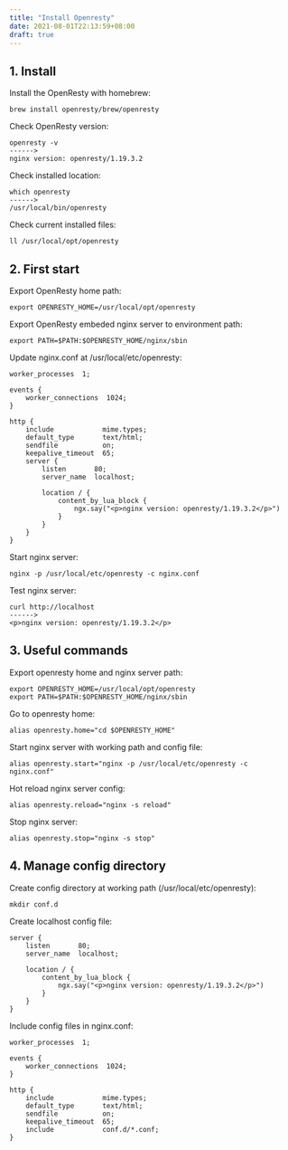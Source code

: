 ```yaml
---
title: "Install Openresty"
date: 2021-08-01T22:13:59+08:00
draft: true
---
```


## 1. Install

Install the OpenResty with homebrew:

```
brew install openresty/brew/openresty
```

Check OpenResty version:

```
openresty -v
------>
nginx version: openresty/1.19.3.2
```

Check installed location:

```
which openresty
------>
/usr/local/bin/openresty
```

Check current installed files:

```
ll /usr/local/opt/openresty
```



## 2. First start

Export OpenResty home path:

```
export OPENRESTY_HOME=/usr/local/opt/openresty
```

Export OpenResty embeded nginx server to environment path:

```
export PATH=$PATH:$OPENRESTY_HOME/nginx/sbin
```

Update nginx.conf at /usr/local/etc/openresty:

```
worker_processes  1;

events {
    worker_connections  1024;
}

http {
    include            mime.types;
    default_type       text/html;
    sendfile           on;
    keepalive_timeout  65;
    server {
        listen       80;
        server_name  localhost;

        location / {
            content_by_lua_block {
                ngx.say("<p>nginx version: openresty/1.19.3.2</p>")
            }
        }
    }
}
```

Start nginx server:

```
nginx -p /usr/local/etc/openresty -c nginx.conf
```

Test nginx server:

```
curl http://localhost
------>
<p>nginx version: openresty/1.19.3.2</p>
```



## 3. Useful commands

Export openresty home and nginx server path:

```
export OPENRESTY_HOME=/usr/local/opt/openresty
export PATH=$PATH:$OPENRESTY_HOME/nginx/sbin
```

Go to openresty home:

```
alias openresty.home="cd $OPENRESTY_HOME"
```

Start nginx server with working path and config file:

```
alias openresty.start="nginx -p /usr/local/etc/openresty -c nginx.conf"
```

Hot reload nginx server config:

```
alias openresty.reload="nginx -s reload"
```

Stop nginx server:

```
alias openresty.stop="nginx -s stop"
```



## 4. Manage config directory

Create config directory at working path (/usr/local/etc/openresty):

```
mkdir conf.d
```

Create localhost config file:

```
server {
    listen       80;
    server_name  localhost;

    location / {
        content_by_lua_block {
            ngx.say("<p>nginx version: openresty/1.19.3.2</p>")
        }
    }
}
```

Include config files in nginx.conf:

```
worker_processes  1;

events {
    worker_connections  1024;
}

http {
    include            mime.types;
    default_type       text/html;
    sendfile           on;
    keepalive_timeout  65;
    include            conf.d/*.conf;
}
```





















